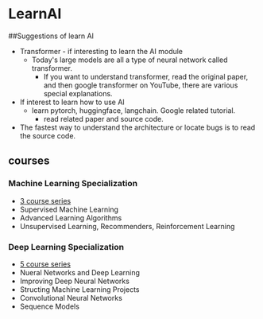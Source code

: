 # LearnAI

##Suggestions of learn AI
- Transformer - if interesting to learn the AI module
  - Today's large models are all a type of neural network called transformer.
	- If you want to understand transformer, read the original paper, 
	and then google transformer on YouTube, there are various special explanations.
- If interest to learn how to use AI
  - learn pytorch, huggingface, langchain.  Google related tutorial. 
	- read related paper and source code.
- The fastest way to understand the architecture or locate bugs is to read the source code.

## courses 

### Machine Learning Specialization 
- [3 course series](https://www.coursera.org/specializations/machine-learning-introduction)
 - Supervised Machine Learning
 - Advanced Learning Algorithms
 - Unsupervised Learning, Recommenders, Reinforcement Learning
	
### Deep Learning Specialization 
- [5 course series](https://www.coursera.org/specializations/deep-learning#courses)
 - Nueral Networks and Deep Learning
 - Improving Deep Neural Networks
 - Structing Machine Learning Projects
 - Convolutional Neural Networks
 - Sequence Models


